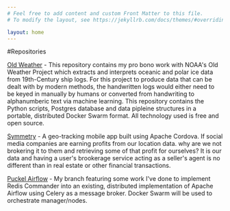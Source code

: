 ```yaml
---
# Feel free to add content and custom Front Matter to this file.
# To modify the layout, see https://jekyllrb.com/docs/themes/#overriding-theme-defaults

layout: home
---
```


#Repositories

[Old Weather](https://github.com/TomTolleson/Old-Weather) - This repository contains my pro bono work with NOAA's Old Weather Project which extracts and interprets oceanic and polar ice data from 19th-Century ship logs. For this project to produce data that can be dealt with by modern methods, the handwritten logs would either need to be keyed in manually by humans or converted from handwriting to alphanumberic text via machine learning. This repository contains the Python scripts, Postgres database and data pipleine structures in a portable, distributed Docker Swarm format. All technology used is free and open source.

[Symmetry](https://github.com/TomTolleson/symmetry) - A geo-tracking mobile app built using Apache Cordova. If social media companies are earning profits from our location data. why are we not brokering it to them and retrieving some of that profit for ourselves? It is our data and having a user's brookerage service acting as a seller's agent is no different than in real estate or other financial transactions.

[Puckel Airflow](https://github.com/puckel/docker-airflow) - My branch featuring some work I've done to implement Redis Commander into an existing, distributed implementation of Apache Airflow using Celery as a message broker. Docker Swarm will be used to orchestrate manager/nodes.
